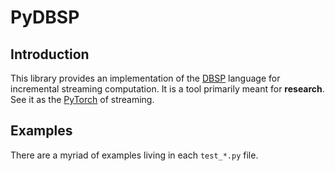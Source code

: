 # PyDBSP
<div align="center">
<a href="/assets/logo.svg" width=400px /></a>
</div>

## Introduction
This library provides an implementation of the [DBSP](https://arxiv.org/pdf/2203.16684) language for incremental streaming
computation. It is a tool primarily meant for **research**. See it as the [PyTorch](https://github.com/pytorch/pytorch) of streaming.

## Examples
There are a myriad of examples living in each `test_*.py` file.
